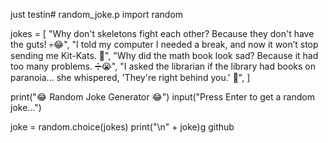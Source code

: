 
just testin# random_joke.p
import random

jokes = [
    "Why don't skeletons fight each other? Because they don't have the guts! 💀😂",
    "I told my computer I needed a break, and now it won’t stop sending me Kit-Kats. 🍫",
    "Why did the math book look sad? Because it had too many problems. ➗😭",
    "I asked the librarian if the library had books on paranoia... she whispered, 'They're right behind you.' 👀",
]

print("😂 Random Joke Generator 😂")
input("Press Enter to get a random joke...")

joke = random.choice(jokes)
print("\n" + joke)g github
